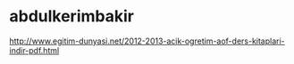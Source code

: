 abdulkerimbakir
===============

http://www.egitim-dunyasi.net/2012-2013-acik-ogretim-aof-ders-kitaplari-indir-pdf.html

